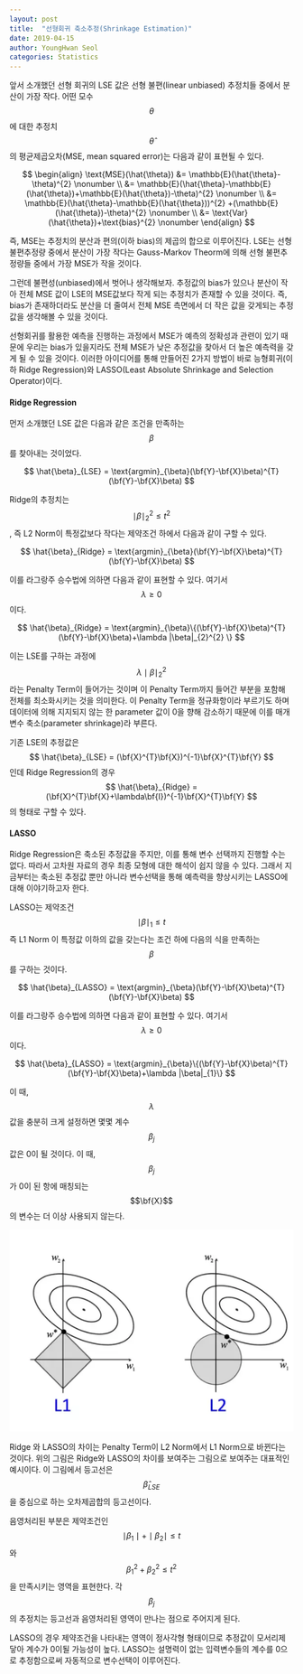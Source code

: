 ```yaml
---
layout: post
title:  "선형회귀 축소추정(Shrinkage Estimation)"
date: 2019-04-15
author: YoungHwan Seol
categories: Statistics
---
```


앞서 소개했던 선형 회귀의 LSE 값은 선형 불편(linear unbiased) 추정치들 중에서 분산이 가장 작다. 어떤 모수 $$\theta$$에 대한 추정치 $$\hat{\theta}$$의 평균제곱오차(MSE, mean squared error)는 다음과 같이 표현될 수 있다.

$$
\begin{align}
\text{MSE}(\hat{\theta}) &= \mathbb{E}(\hat{\theta}-\theta)^{2} \nonumber \\
&= \mathbb{E}(\hat{\theta}-\mathbb{E}(\hat{\theta})+\mathbb{E}(\hat{\theta})-\theta)^{2} \nonumber \\
&= \mathbb{E}(\hat{\theta}-\mathbb{E}(\hat{\theta}))^{2} +(\mathbb{E}(\hat{\theta})-\theta)^{2} \nonumber \\
&= \text{Var}(\hat{\theta})+\text{bias}^{2} \nonumber
\end{align}
$$

즉, MSE는 추정치의 분산과 편의(이하 bias)의 제곱의 합으로 이루어진다. LSE는 선형 불편추정량 중에서 분산이 가장 작다는 Gauss-Markov Theorm에 의해 선형 불편추정량들 중에서 가장 MSE가 작을 것이다.

그런데 불편성(unbiased)에서 벗어나 생각해보자. 추정값의 bias가 있으나 분산이 작아 전체 MSE 값이 LSE의 MSE값보다 작게 되는 추정치가 존재할 수 있을 것이다. 즉, bias가 존재하더라도 분산을 더 줄여서 전체 MSE 측면에서 더 작은 값을 갖게되는 추정값을 생각해볼 수 있을 것이다.

선형회귀를 활용한 예측을 진행하는 과정에서 MSE가 예측의 정확성과 관련이 있기 때문에 우리는 bias가 있을지라도 전체 MSE가 낮은 추정값을 찾아서 더 높은 예측력을 갖게 될 수 있을 것이다. 이러한 아이디어를 통해 만들어진 2가지 방법이 바로 능형회귀(이하 Ridge Regression)와 LASSO(Least Absolute Shrinkage and Selection Operator)이다.

#### Ridge Regression

먼저 소개했던 LSE 값은 다음과 같은 조건을 만족하는 $$\beta$$를 찾아내는 것이었다.

$$
\hat{\beta}_{LSE} = \text{argmin}_{\beta}(\bf{Y}-\bf{X}\beta)^{T}(\bf{Y}-\bf{X}\beta)
$$

Ridge의 추정치는 $$ \mid\beta\mid_{2}^{2} \leq t^{2} $$, 즉 L2 Norm이 특정값보다 작다는 제약조건 하에서 다음과 같이 구할 수 있다.

$$
\hat{\beta}_{Ridge} = \text{argmin}_{\beta}(\bf{Y}-\bf{X}\beta)^{T}(\bf{Y}-\bf{X}\beta)
$$

이를 라그랑주 승수법에 의하면 다음과 같이 표현할 수 있다. 여기서 $$\lambda \geq 0$$ 이다.

$$
\hat{\beta}_{Ridge} = \text{argmin}_{\beta}\{(\bf{Y}-\bf{X}\beta)^{T}(\bf{Y}-\bf{X}\beta)+\lambda |\beta|_{2}^{2} \}
$$

이는 LSE를 구하는 과정에 $$ \lambda \mid\beta\mid_{2}^{2} $$ 라는 Penalty Term이 들어가는 것이며 이 Penalty Term까지 들어간 부분을 포함해 전체를 최소화시키는 것을 의미한다. 이 Penalty Term을 정규화항이라 부르기도 하며  데이터에 의해 지지되지 않는 한 parameter 값이 0을 향해 감소하기 때문에 이를 매개변수 축소(parameter shrinkage)라 부른다.

기존 LSE의 추정값은 $$ \hat{\beta}_{LSE} = (\bf{X}^{T}\bf{X})^{-1}\bf{X}^{T}\bf{Y} $$ 인데 Ridge Regression의 경우 $$ \hat{\beta}_{Ridge} =  (\bf{X}^{T}\bf{X}+\lambda\bf{I})^{-1}\bf{X}^{T}\bf{Y} $$ 의 형태로 구할 수 있다.

#### LASSO

Ridge Regression은 축소된 추정값을 주지만, 이를 통해 변수 선택까지 진행할 수는 없다. 따라서 고차원 자료의 경우 최종 모형에 대한 해석이 쉽지 않을 수 있다. 그래서 지금부터는 축소된 추정값 뿐만 아니라 변수선택을 통해 예측력을 향상시키는 LASSO에 대해 이야기하고자 한다.

LASSO는 제약조건 $$ \mid\beta\mid_{1} \leq t $$ 즉 L1 Norm 이 특정값 이하의 값을 갖는다는 조건 하에 다음의 식을 만족하는 $$\beta$$를 구하는 것이다.

$$
\hat{\beta}_{LASSO} = \text{argmin}_{\beta}(\bf{Y}-\bf{X}\beta)^{T}(\bf{Y}-\bf{X}\beta)
$$

이를 라그랑주 승수법에 의하면 다음과 같이 표현할 수 있다. 여기서 $$\lambda \geq 0$$ 이다.

$$
\hat{\beta}_{LASSO} = \text{argmin}_{\beta}\{(\bf{Y}-\bf{X}\beta)^{T}(\bf{Y}-\bf{X}\beta)+\lambda |\beta|_{1}\}
$$

이 때, $$\lambda$$값을 충분히 크게 설정하면 몇몇 계수 $$\beta_{j}$$ 값은 0이 될 것이다. 이 때, $$\beta_{j}$$가 0이 된 항에 매칭되는 $$\bf{X}$$의 변수는 더 이상 사용되지 않는다.

![Shrinkage](https://github.com/seolbluewings/seolbluewings.github.io/blob/master/assets/LASSO.png?raw=true)

Ridge 와 LASSO의 차이는 Penalty Term이 L2 Norm에서 L1 Norm으로 바뀐다는 것이다. 위의 그림은 Ridge와 LASSO의 차이를 보여주는 그림으로 보여주는 대표적인 예시이다. 이 그림에서 등고선은 $$\hat{\beta}_{LSE}$$ 을 중심으로 하는 오차제곱합의 등고선이다.

음영처리된 부분은 제약조건인 $$ \mid\beta_{1}\mid + \mid\beta_{2}\mid \leq t $$ 와 $$ \beta_{1}^{2} + \beta_{2}^{2} \leq t^{2} $$ 을 만족시키는 영역을 표현한다. 각 $$\beta_{j}$$의 추정치는 등고선과 음영처리된 영역이 만나는 점으로 주어지게 된다.

LASSO의 경우 제약조건을 나타내는 영역이 정사각형 형태이므로 추정값이 모서리제 닿아 계수가 0이될 가능성이 높다. LASSO는 설명력이 없는 입력변수들의 계수를 0으로 추정함으로써 자동적으로 변수선택이 이루어진다.

